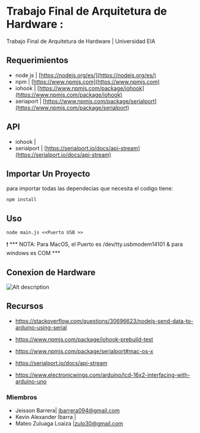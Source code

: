 # Trabajo Final de Arquitetura de Hardware : 
Trabajo Final de Arquitetura de Hardware | Universidad EIA

## Requerimientos
* node js | [https://nodejs.org/es/](https://nodejs.org/es/)
* npm  |  [https://www.npmjs.com](https://www.npmjs.com)
* iohook | [https://www.npmjs.com/package/iohook](https://www.npmjs.com/package/iohook)
* seriaport | [https://www.npmjs.com/package/serialport](https://www.npmjs.com/package/serialport)

## API
* iohook | []()
* serialport | [https://serialport.io/docs/api-stream](https://serialport.io/docs/api-stream)


## Importar Un Proyecto
 para importar todas las dependecias que necesita el codigo tiene: 
```
npm install
```

## Uso
```
node main.js <<Puerto USB >>
```
:heavy_exclamation_mark: *** NOTA: Para MacOS, el Puerto es /dev/tty.usbmodem14101 & para windows es COM ***

## Conexion de Hardware 
![Alt description](https://www.electronicwings.com/public/images/user_images/images/Arduino/LCD/LCD_Interfacing_Diagram-8bit.png)

## Recursos
* https://stackoverflow.com/questions/30696623/nodejs-send-data-to-arduino-using-serial

* https://www.npmjs.com/package/iohook-prebuild-test
 
* https://www.npmjs.com/package/serialport#mac-os-x

* https://serialport.io/docs/api-stream

* https://www.electronicwings.com/arduino/lcd-16x2-interfacing-with-arduino-uno

### Miembros
*  Jeisson Barrera| jbarrera094@gmail.com
*  Kevin Alexander Ibarra | 
*  Mateo Zuluaga Loaiza |zulo30@gmail.com


